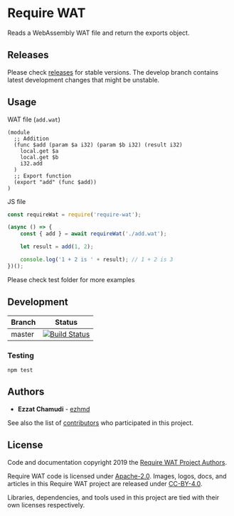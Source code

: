 # Require WAT

Reads a WebAssembly WAT file and return the exports object.

## Releases

Please check [releases](https://github.com/ezhmd/require-wat/releases) for stable versions. 
The develop branch contains latest development changes that might be unstable.

## Usage

WAT file (`add.wat`)

```wat
(module
  ;; Addition
  (func $add (param $a i32) (param $b i32) (result i32)
    local.get $a
    local.get $b
    i32.add
  )
  ;; Export function
  (export "add" (func $add))
)
```

JS file

```js
const requireWat = require('require-wat');

(async () => {
    const { add } = await requireWat('./add.wat');

    let result = add(1, 2);

    console.log('1 + 2 is ' + result); // 1 + 2 is 3
})();
```

Please check test folder for more examples


## Development

| Branch | Status |
| - | - |
| master | [![Build Status](https://travis-ci.org/ezhmd/require-wat.svg?branch=master)](https://travis-ci.org/ezhmd/require-wat) |

### Testing
```
npm test
```

## Authors

* **Ezzat Chamudi** - [ezhmd](https://github.com/ezhmd)

See also the list of [contributors](https://github.com/ezhmd/require-wat/graphs/contributors) who participated in this project.

## License

Code and documentation copyright 2019 the [Require WAT Project Authors](https://github.com/ezhmd/require-wat/graphs/contributors). 

Require WAT code is licensed under [Apache-2.0](https://www.apache.org/licenses/LICENSE-2.0). Images, logos, docs, and articles in this Require WAT project are released under [CC-BY-4.0](https://creativecommons.org/licenses/by/4.0/legalcode).

Libraries, dependencies, and tools used in this project are tied with their own licenses respectively.